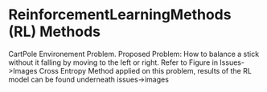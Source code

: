# ReinforcementLearningMethods (RL) Methods

CartPole Environement Problem. Proposed Problem: How to balance a stick without it falling by moving to the left or right. Refer to Figure in Issues->Images
Cross Entropy Method applied on this problem, results of the RL model can be found underneath issues->images
